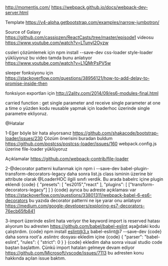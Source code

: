 http://momentjs.com/
https://webpack.github.io/docs/webpack-dev-server.html

Template
https://v4-alpha.getbootstrap.com/examples/narrow-jumbotron/

Source of Galaxy
https://github.com/cassiozen/ReactCasts/tree/master/episode1
videosu
https://www.youtube.com/watch?v=LTunyI2Oyzw

cssleri çözümlemek için
npm install --save-dev css-loader style-loader yüklüyoruz
bu video tamda bunu anlatıyor
https://www.youtube.com/watch?v=L1QMrPsPV5w

sleeper fonksiyonu için
https://stackoverflow.com/questions/38956121/how-to-add-delay-to-promise-inside-then

fonksiyon exportları için
http://2ality.com/2014/09/es6-modules-final.html

carried function : get single parameter and receive single parameter at one a time
o yüzden kodu reusable yapmak için loaderhoc üzerinde single parametre ekliyoruz.



@Hatalar

1-Eğer böyle bir hata alıyorsanız https://github.com/shakacode/bootstrap-loader/issues/230
  Çözüm önerisini buradan buldum https://github.com/postcss/postcss-loader/issues/160
  webpack.config.js üzerine file-loader yüklüyoruz
  
  Açıklamalar
  https://github.com/webpack-contrib/file-loader

2-@decorator patterni kullanmak için 
npm i --save-dev babel-plugin-transform-decorators-legacy 
daha sonra list.js class isminin üzerine bir attribute olarak
@LoaderHOC ilgili sınıfı verdik. Bu arada 
babelrc içine plugin eklendi
{code}
{
    "presets": [
        "es2015","react"
    ],
    "plugins": [
        ["transform-decorators-legacy"]
      ]
}
{code}
ayrıca bu adreste açıklaması var
https://stackoverflow.com/questions/33801311/webpack-babel-6-es6-decorators
bu yazıda decorator patterni ne işe yarar onu anlatıyor
https://medium.com/google-developers/exploring-es7-decorators-76ecb65fb841

3-import üzerinde eslint hata veriyor the keyword import is reserved hatası alıyorum bu adresten
https://github.com/babel/babel-eslint aşağıdaki kodu çalıştırdım.
{code}
npm install eslint@3.x babel-eslint@7 --save-dev
{code}
daha sonra root'a .eslintrc dosyası ekledim içine
{code}
{
    "parser": "babel-eslint",
    "rules": {
      "strict": 0
    }
}
{code}
ekledim daha sonra visual studio code baştan başlattım. Çünkü import hataları gelmeye devam ediyor
https://github.com/Microsoft/vscode/issues/7113 bu adresten konu hakkında açılan issue baktım.

